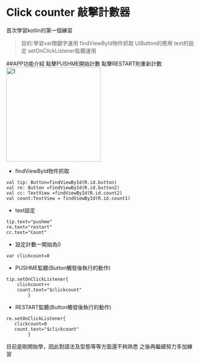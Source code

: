 # Click counter 敲擊計數器
首次學習kotlin的第一個練習
> 目的:學習var關鍵字運用
  findViewById物件抓取
  UIButton的應用
  text的設定
  setOnClickListener監聽運用
  
##APP功能介紹
點擊PUSHME開始計數
點擊RESTART則重新計數
<img width="250" alt="1" src="https://user-images.githubusercontent.com/106436314/170830843-cf50c83b-1198-4e63-aae3-270d953b1237.jpg">





* findViewById物件抓取
```
val tip: Button=findViewById(R.id.button)
val re: Button =findViewById(R.id.button2)
val cc: TextView =findViewById(R.id.count2)
val count:TextView = findViewById(R.id.count1)
```
* text設定
```
tip.text="pushme"
re.text="restart"
cc.text="Count"
```
* 設定計數一開始為0
```
var clickcount=0
```
* PUSHME監聽(Button觸發後執行的動作)
```
tip.setOnClickListener{
    clickcount++
    count.text="$clickcount"
        }
```
* RESTART監聽(Button觸發後執行的動作)
```
re.setOnClickListener{
   clickcount=0
   count.text="$clickcount"
        }
```
目前是剛開始學，因此對語法及型態等等方面還不夠熟悉
之後再繼續努力多加練習

